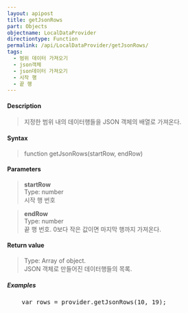 ```yaml
---
layout: apipost
title: getJsonRows
part: Objects
objectname: LocalDataProvider
directiontype: Function
permalink: /api/LocalDataProvider/getJsonRows/
tags:
  - 범위 데이터 가져오기
  - json객체
  - json데이터 가져오기
  - 시작 행
  - 끝 행
---
```



#### Description

> 지정한 범위 내의 데이터행들을 JSON 객체의 배열로 가져온다.

#### Syntax

> function getJsonRows(startRow, endRow)

#### Parameters

> **startRow**  
> Type: number  
> 시작 행 번호

> **endRow**  
> Type: number  
> 끝 행 번호. 0보다 작은 값이면 마지막 행까지 가져온다.

#### Return value

> Type: Array of object.  
> JSON 객체로 만들어진 데이터행들의 목록.

##### Examples 

<pre class="prettyprint">
    var rows = provider.getJsonRows(10, 19);
</pre>


